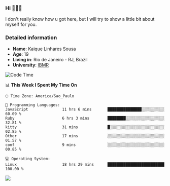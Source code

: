 ### Hi 🙋🏽‍♂️

I don't really know how u got here, but I will try to show a little bit about myself for you.

### Detailed information

* **Name**: Kaique Linhares Sousa
* **Age**: 19
* **Living in**: Rio  de Janeiro - RJ, Brazil
* **University**: [IBMR](https://www.ibmr.br/)

<!--START_SECTION:waka-->
![Code Time](http://img.shields.io/badge/Code%20Time-860%20hrs%2039%20mins-blue)

📊 **This Week I Spent My Time On** 

```text
🕑︎ Time Zone: America/Sao_Paulo

💬 Programming Languages: 
JavaScript               11 hrs 6 mins       ███████████████░░░░░░░░░░   60.09 % 
Ruby                     6 hrs 3 mins        ████████░░░░░░░░░░░░░░░░░   32.81 % 
kitty                    31 mins             █░░░░░░░░░░░░░░░░░░░░░░░░   02.85 % 
Other                    17 mins             ░░░░░░░░░░░░░░░░░░░░░░░░░   01.57 % 
conf                     9 mins              ░░░░░░░░░░░░░░░░░░░░░░░░░   00.85 % 

💻 Operating System: 
Linux                    18 hrs 29 mins      █████████████████████████   100.00 % 
```


<!--END_SECTION:waka-->

<a href="https://www.linkedin.com/in/kaique-linhares-25a840208/"  target="_blank"><img src="https://img.shields.io/badge/-LinkedIn-%230077B5?style=for-the-badge&logo=linkedin&logoColor=white" target="_blank"></a>
